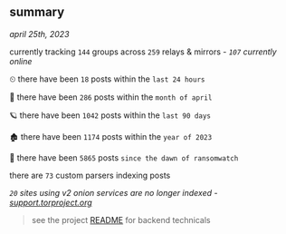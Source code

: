 
## summary
_april 25th, 2023_

currently tracking `144` groups across `259` relays & mirrors - _`107` currently online_

⏲ there have been `18` posts within the `last 24 hours`

🦈 there have been `286` posts within the `month of april`

🪐 there have been `1042` posts within the `last 90 days`

🏚 there have been `1174` posts within the `year of 2023`

🦕 there have been `5865` posts `since the dawn of ransomwatch`

there are `73` custom parsers indexing posts

_`20` sites using v2 onion services are no longer indexed - [support.torproject.org](https://support.torproject.org/onionservices/v2-deprecation/)_

> see the project [README](https://github.com/joshhighet/ransomwatch#ransomwatch--) for backend technicals
